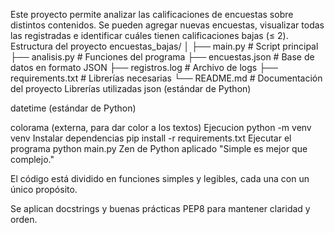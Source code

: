 Este proyecto permite analizar las calificaciones de encuestas sobre distintos contenidos.
Se pueden agregar nuevas encuestas, visualizar todas las registradas e identificar cuáles tienen calificaciones bajas (≤ 2).
Estructura del proyecto
encuestas_bajas/
│
├── main.py                 # Script principal
├── analisis.py              # Funciones del programa
├── encuestas.json           # Base de datos en formato JSON
├── registros.log            # Archivo de logs
├── requirements.txt         # Librerías necesarias
└── README.md                # Documentación del proyecto
Librerías utilizadas
json (estándar de Python)

datetime (estándar de Python)

colorama (externa, para dar color a los textos)
Ejecucion
python -m venv venv
Instalar dependencias
pip install -r requirements.txt
Ejecutar el programa
python main.py
Zen de Python aplicado
"Simple es mejor que complejo."

El código está dividido en funciones simples y legibles, cada una con un único propósito.

Se aplican docstrings y buenas prácticas PEP8 para mantener claridad y orden.